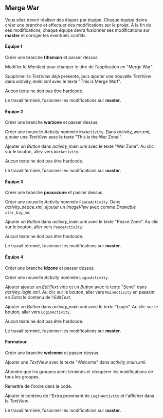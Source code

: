 ## Merge War

Vous allez devoir réaliser des étapes par équipe. Chaque équipe devra créer une branche et effectuer des modifications sur le projet. À la fin de ses modifications, chaque équipe devra fusionner ses modifications sur **master** et corriger les éventuels conflits.

#### Équipe 1

Créer une branche **titlemain** et passer dessus.

Modifier le *Manifest* pour changer le titre de l'application en "Merge War".

Supprimer la *TextView* déjà présente, puis ajouter une nouvelle *TextView* dans *activity_main.xml* avec le texte "This is Merge War!".

Aucun texte ne doit pas être hardcodé.

Le travail terminé, fusionner les modifications sur **master**.

#### Équipe 2

Créer une branche **warzone** et passer dessus.

Créer une nouvelle *Activity* nommée `WarActivity`. Dans *activity_war.xml*, ajouter une *TextView* avec le texte "This is the War Zone!".

Ajouter un *Button* dans *activity_main.xml* avec le texte "War Zone". Au clic sur le bouton, allez vers `WarActivity`.

Aucun texte ne doit pas être hardcodé.

Le travail terminé, fusionner les modifications sur **master**.

#### Équipe 3

Créer une branche **peacezone** et passer dessus.

Créer une nouvelle *Activity* nommée `PeaceActivity`. Dans *activity_peace.xml*, ajouter un *ImageView* avec comme *Drawable* `star_big_on`.

Ajouter un *Button* dans *activity_main.xml* avec le texte "Peace Zone". Au clic sur le bouton, aller vers `PeaceActivity`.

Aucun texte ne doit pas être hardcodé.

Le travail terminé, fusionner les modifications sur **master**.

#### Équipe 4

Créer une branche **idzone** et passer dessus.

Créer une nouvelle *Activity* nommée `LoginActivity`.

Ajouter ajouter un *EditText* vide et un *Button* avec le texte "Send" dans *activity_login.xml*. Au clic sur le bouton, aller vers `MainActivity` en passant en *Extra* le contenu de l'*EditText*.

Ajouter un *Button* dans *activity_main.xml* avec le texte "Login". Au clic sur le bouton, aller vers `LoginActivity`.

Aucun texte ne doit pas être hardcodé.

Le travail terminé, fusionner les modifications sur **master**.

#### Formateur

Créer une branche **welcome** et passer dessus.

Ajouter une *TextView* avec le texte "Welcome" dans *activity_main.xml*.

Attendre que les groupes aient terminés et récupérer les modifications de tous les groupes.

Remettre de l'ordre dans le code.

Ajouter le contenu de l'Extra provenant de `LoginActivity` et l'afficher dans la *TextView*.

Le travail terminé, fusionner les modifications sur **master**.
